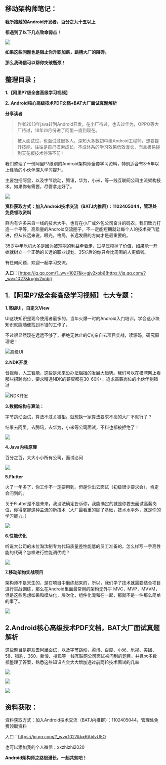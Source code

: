 ## 移动架构师笔记：

**我所接触的Android开发者，百分之九十五以上**

**都遇到了以下几点致命弱点！**

![](https://upload-images.jianshu.io/upload_images/24099992-a44daf7cd1e70b50.png!thumbnail?imageMogr2/auto-orient/strip%7CimageView2/2/w/1240) 

**如果这些问题也是阻止你升职加薪，跳槽大厂的阻碍。**

**那么我确信可以帮你突破瓶颈！**

## 整理目录；

**1.【阿里P7级全套高级学习视频】**

**2..Android核心高级技术PDF文档+BAT大厂面试真题解析**

**分享读者**

> 作者2013年java转到Android开发，在小厂待过，也去过华为，OPPO等大厂待过，18年四月份进了阿里一直到现在。

> 被人面试过，也面试过很多人。深知大多数初中级Android工程师，想要提升技能，往往是自己摸索成长，不成体系的学习效果低效漫长，而且极易碰到天花板技术停滞不前！

我们整理了一份阿里P7级别的Android架构师全套学习资料，特别适合有3-5年以上经验的小伙伴深入学习提升。

主要包括阿里，以及字节跳动，腾讯，华为，小米，等一线互联网公司主流架构技术。如果你有需要，尽管拿走好了。

![](https://upload-images.jianshu.io/upload_images/24099992-82bd49401cac16d7.jpg!thumbnail?imageMogr2/auto-orient/strip%7CimageView2/2/w/1240) 

**资料获取方式：加入Android技术交流（BATJ内推群）：1102405044，管理处免费领取资料**

群内有许多来自一线的技术大牛，也有在小厂或外包公司奋斗的码农，我们致力打造一个平等，高质量的Android交流圈子，不一定能短期就让每个人的技术突飞猛进，但从长远来说，眼光，格局，长远发展的方向才是最重要的。

35岁中年危机大多是因为被短期的利益牵着走，过早压榨掉了价值，如果能一开始就树立一个正确的长远的职业规划。35岁后的你只会比周围的人更值钱。

有任何问题，欢迎一起学习交流。

**入口：**[https://jq.qq.com/?_wv=1027&k=gjv2xobj](https://jq.qq.com/?_wv=1027&k=gjv2xobj)

## 1.【阿里P7级全套高级学习视频】七大专题：

**1.高级UI，自定义View**

UI这块知识是现今使用者最多的。当年火爆一时的Android入门培训，学会这小块知识就能随便找到不错的工作了。

不过很显然现在远远不够了，拒绝无休止的CV,亲自去项目实战，读源码，研究原理吧！

![高级UI](https://upload-images.jianshu.io/upload_images/24099992-88c5809795cf587d.jpg!thumbnail?imageMogr2/auto-orient/strip%7CimageView2/2/w/1240) 

**2.NDK开发**

音视频，人工智能，这些是未来没办法阻挡的发展大趋势。我们可以在猎聘网上看那些招聘岗位，要求精通NDK的薪资都在30-60K+。追求高薪岗位的小伙伴别错过

![NDK开发](https://upload-images.jianshu.io/upload_images/24099992-4f39d944941627d2.jpg!thumbnail?imageMogr2/auto-orient/strip%7CimageView2/2/w/1240) 

**3.数据结构与算法：**

字节跳动面试，算法不过关被拒。就想换一家算法要求不高的大厂不就行了？

结果去阿里，去腾讯，去华为，小米等公司面试，不料也都被拒绝了！

![](https://upload-images.jianshu.io/upload_images/24099992-2009aff82f94115f.png!thumbnail?imageMogr2/auto-orient/strip%7CimageView2/2/w/1240) 

**4.Java内核原理**

百分之百，大大小小所有公司，面试必问

![](https://upload-images.jianshu.io/upload_images/24099992-9b190d1213fd9795.jpg!thumbnail?imageMogr2/auto-orient/strip%7CimageView2/2/w/1240) 

**5.Flutter**

火了一年多了，你工作不一定要用到。但是你出去面试（初级很少要求会），肯定会问到的。

关于Flutter是不是未来，我没法确定告诉你，我能确定的就是你要去面试高薪岗位，你得掌握这种主流的新技术（大厂最看重的除了基础，技术水平外，就是你的学习能力。）

![](https://upload-images.jianshu.io/upload_images/24099992-54622f818122bb05.jpg!thumbnail?imageMogr2/auto-orient/strip%7CimageView2/2/w/1240) 

**6.性能优化**

听说大公司的末位淘汰制专为代码质量差性能低的员工准备的。怎么样写一手高性能的代码？怎样进行性能调优呢？

![](https://upload-images.jianshu.io/upload_images/24099992-718fe4a8fff9f6d3.jpg!thumbnail?imageMogr2/auto-orient/strip%7CimageView2/2/w/1240) 

**7.移动架构实战项目**

架构师不是天生的，是在项目中磨练起来的，所以，我们学了技术就需要结合项目进行实战训练，那么在Android里面最常用的架构无外乎 MVC，MVP，MVVM，但是这些思想如果和模块化，层次化，组件化混和在一起，那就不是一件那么简单的事了。

![](https://upload-images.jianshu.io/upload_images/24099992-c2e6a855498d5f6f.jpg!thumbnail?imageMogr2/auto-orient/strip%7CimageView2/2/w/1240) 

## 2.Android核心高级技术PDF文档，BAT大厂面试真题解析

这些题目是群友去阿里面试，以及字节跳动，腾讯、百度、小米、乐视、美团、58、猎豹、360、新浪、搜狐等一线互联网公司面试被问到的题目。并且大多数都整理了答案，熟悉这些知识点会大大增加通过前两轮技术面试的几率

![](https://upload-images.jianshu.io/upload_images/24099992-d7c2099a20b69bcf.png?imageMogr2/auto-orient/strip%7CimageView2/2/w/1240)


![](https://upload-images.jianshu.io/upload_images/24099992-e06d72d452023ce8.png?imageMogr2/auto-orient/strip%7CimageView2/2/w/1240)

![](https://upload-images.jianshu.io/upload_images/24099992-bbd0ae8060d22e2f.png?imageMogr2/auto-orient/strip%7CimageView2/2/w/1240)


## 资料获取：
资料获取方式：加入Android技术交流（BATJ内推群）：1102405044，管理处免费领取资料

入口：https://jq.qq.com/?_wv=1027&k=6AblvU5O

也可以添加我的个人微信：xxzhizhi2020

**Android架构师之路很漫长，一起共勉吧！**
